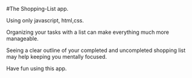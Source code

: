 
#The Shopping-List app.

Using only javascript, html,css.

Organizing your tasks with a list can make everything much more manageable.

Seeing a clear outline of your completed and uncompleted shopping list may help keeping you mentally focused.

Have fun using this app.
